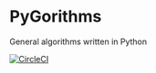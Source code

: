 # PyGorithms
General algorithms written in Python

[![CircleCI](https://dl.circleci.com/status-badge/img/gh/R3M-Algorithms/PyGorithms/tree/main.svg?style=shield)](https://dl.circleci.com/status-badge/redirect/gh/R3M-Algorithms/PyGorithms/tree/main)
